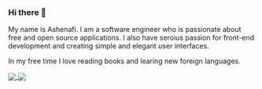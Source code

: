 ### Hi there 👋

My name is Ashenafi. I am a software engineer who is passionate about free and open source applications. I also have seroius passion for front-end development and creating simple and elegant user interfaces.

In my free time I love reading books and learing new foreign languages.


<a href="https://github.com/anuraghazra/github-readme-stats">
  <img align="center" src="https://github-readme-stats.vercel.app/api?username=ashenafiDL&count_private=true&show_icons=true&theme=dracula&card_width=450)](https://github.com/anuraghazra/github-readme-stats" />
</a>
<a href="https://github.com/anuraghazra/convoychat">
  <img align="center" src="https://github-readme-stats.vercel.app/api/top-langs/?username=ashenafiDL&langs_count=8&layout=compact&theme=dracula&)](https://github.com/anuraghazra/github-readme-stats" />
</a>
